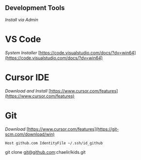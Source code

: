 ## Development Tools ##

*Install via Admin*

# VS Code #

*System Installer* [https://code.visualstudio.com/docs/?dv=win64](https://code.visualstudio.com/docs/?dv=win64)

# Cursor IDE #

*Download and Install* [https://www.cursor.com/features](https://www.cursor.com/features)

# Git #

*Download* [https://www.cursor.com/features](https://git-scm.com/download/win)

``
Host github.com
        IdentityFile ~/.ssh/id_github
``

git clone git@github.com:chaelir/kids.git

